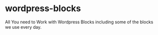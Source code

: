 # wordpress-blocks
All You need to Work with Wordpress Blocks including some of the blocks we use every day.
